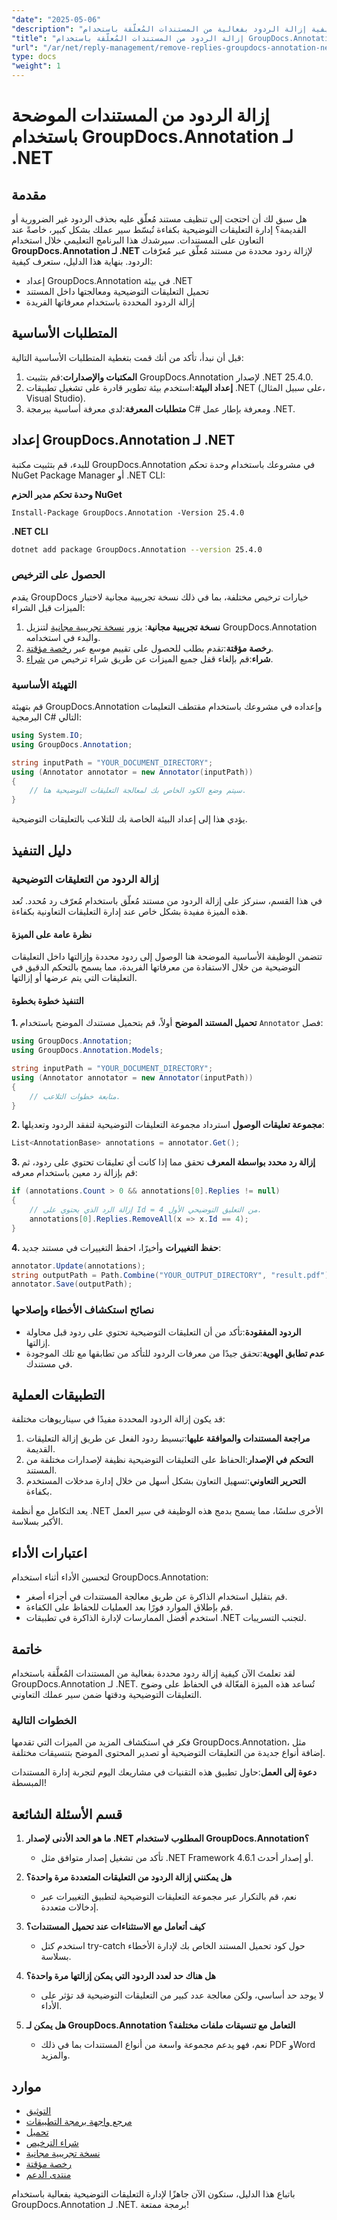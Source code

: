 ```yaml
---
"date": "2025-05-06"
"description": "تعرّف على كيفية إزالة الردود بفعالية من المستندات المُعلّقة باستخدام GroupDocs.Annotation لـ .NET. يغطي هذا الدليل الإعداد والمعالجة والتطبيقات العملية."
"title": "إزالة الردود من المستندات المُعلّقة باستخدام GroupDocs.Annotation لـ .NET - دليل خطوة بخطوة"
"url": "/ar/net/reply-management/remove-replies-groupdocs-annotation-net/"
type: docs
"weight": 1
---
```


# إزالة الردود من المستندات الموضحة باستخدام GroupDocs.Annotation لـ .NET
## مقدمة
هل سبق لك أن احتجت إلى تنظيف مستند مُعلّق عليه بحذف الردود غير الضرورية أو القديمة؟ إدارة التعليقات التوضيحية بكفاءة تُبسّط سير عملك بشكل كبير، خاصةً عند التعاون على المستندات. سيرشدك هذا البرنامج التعليمي خلال استخدام **GroupDocs.Annotation لـ .NET** لإزالة ردود محددة من مستند مُعلّق عبر مُعرّفات الردود. بنهاية هذا الدليل، ستعرف كيفية:
- إعداد GroupDocs.Annotation في بيئة .NET
- تحميل التعليقات التوضيحية ومعالجتها داخل المستند
- إزالة الردود المحددة باستخدام معرفاتها الفريدة

## المتطلبات الأساسية
قبل أن نبدأ، تأكد من أنك قمت بتغطية المتطلبات الأساسية التالية:
1. **المكتبات والإصدارات**:قم بتثبيت GroupDocs.Annotation لإصدار .NET 25.4.0.
2. **إعداد البيئة**:استخدم بيئة تطوير قادرة على تشغيل تطبيقات .NET (على سبيل المثال، Visual Studio).
3. **متطلبات المعرفة**:لدي معرفة أساسية ببرمجة C# ومعرفة بإطار عمل .NET.

## إعداد GroupDocs.Annotation لـ .NET
للبدء، قم بتثبيت مكتبة GroupDocs.Annotation في مشروعك باستخدام وحدة تحكم NuGet Package Manager أو .NET CLI:

**وحدة تحكم مدير الحزم NuGet**
```shell
Install-Package GroupDocs.Annotation -Version 25.4.0
```

**.NET CLI**
```bash
dotnet add package GroupDocs.Annotation --version 25.4.0
```

### الحصول على الترخيص
يقدم GroupDocs خيارات ترخيص مختلفة، بما في ذلك نسخة تجريبية مجانية لاختبار الميزات قبل الشراء:
1. **نسخة تجريبية مجانية**: يزور [نسخة تجريبية مجانية](https://releases.groupdocs.com/annotation/net/) لتنزيل GroupDocs.Annotation والبدء في استخدامه.
2. **رخصة مؤقتة**:تقدم بطلب للحصول على تقييم موسع عبر [رخصة مؤقتة](https://purchase.groupdocs.com/temporary-license/).
3. **شراء**:قم بإلغاء قفل جميع الميزات عن طريق شراء ترخيص من [شراء](https://purchase.groupdocs.com/buy).

### التهيئة الأساسية
قم بتهيئة GroupDocs.Annotation وإعداده في مشروعك باستخدام مقتطف التعليمات البرمجية C# التالي:

```csharp
using System.IO;
using GroupDocs.Annotation;

string inputPath = "YOUR_DOCUMENT_DIRECTORY";
using (Annotator annotator = new Annotator(inputPath))
{
    // سيتم وضع الكود الخاص بك لمعالجة التعليقات التوضيحية هنا.
}
```
يؤدي هذا إلى إعداد البيئة الخاصة بك للتلاعب بالتعليقات التوضيحية.

## دليل التنفيذ
### إزالة الردود من التعليقات التوضيحية
في هذا القسم، سنركز على إزالة الردود من مستند مُعلّق باستخدام مُعرّف رد مُحدد. تُعد هذه الميزة مفيدة بشكل خاص عند إدارة التعليقات التعاونية بكفاءة.

#### نظرة عامة على الميزة
تتضمن الوظيفة الأساسية الموضحة هنا الوصول إلى ردود محددة وإزالتها داخل التعليقات التوضيحية من خلال الاستفادة من معرفاتها الفريدة، مما يسمح بالتحكم الدقيق في التعليقات التي يتم عرضها أو إزالتها.

#### التنفيذ خطوة بخطوة
**1. تحميل المستند الموضح**
أولاً، قم بتحميل مستندك الموضح باستخدام `Annotator` فصل:

```csharp
using GroupDocs.Annotation;
using GroupDocs.Annotation.Models;

string inputPath = "YOUR_DOCUMENT_DIRECTORY";
using (Annotator annotator = new Annotator(inputPath))
{
    // متابعة خطوات التلاعب.
}
```

**2. مجموعة تعليقات الوصول**
استرداد مجموعة التعليقات التوضيحية لتفقد الردود وتعديلها:

```csharp
List<AnnotationBase> annotations = annotator.Get();
```

**3. إزالة رد محدد بواسطة المعرف**
تحقق مما إذا كانت أي تعليقات تحتوي على ردود، ثم قم بإزالة رد معين باستخدام معرفه:

```csharp
if (annotations.Count > 0 && annotations[0].Replies != null)
{
    // إزالة الرد الذي يحتوي على Id = 4 من التعليق التوضيحي الأول.
    annotations[0].Replies.RemoveAll(x => x.Id == 4);
}
```

**4. حفظ التغييرات**
وأخيرًا، احفظ التغييرات في مستند جديد:

```csharp
annotator.Update(annotations);
string outputPath = Path.Combine("YOUR_OUTPUT_DIRECTORY", "result.pdf");
annotator.Save(outputPath);
```

### نصائح استكشاف الأخطاء وإصلاحها
- **الردود المفقودة**:تأكد من أن التعليقات التوضيحية تحتوي على ردود قبل محاولة إزالتها.
- **عدم تطابق الهوية**:تحقق جيدًا من معرفات الردود للتأكد من تطابقها مع تلك الموجودة في مستندك.

## التطبيقات العملية
قد يكون إزالة الردود المحددة مفيدًا في سيناريوهات مختلفة:
1. **مراجعة المستندات والموافقة عليها**:تبسيط ردود الفعل عن طريق إزالة التعليقات القديمة.
2. **التحكم في الإصدار**:الحفاظ على التعليقات التوضيحية نظيفة لإصدارات مختلفة من المستند.
3. **التحرير التعاوني**:تسهيل التعاون بشكل أسهل من خلال إدارة مدخلات المستخدم بكفاءة.

يعد التكامل مع أنظمة .NET الأخرى سلسًا، مما يسمح بدمج هذه الوظيفة في سير العمل الأكبر بسلاسة.

## اعتبارات الأداء
لتحسين الأداء أثناء استخدام GroupDocs.Annotation:
- قم بتقليل استخدام الذاكرة عن طريق معالجة المستندات في أجزاء أصغر.
- قم بإطلاق الموارد فورًا بعد العمليات للحفاظ على الكفاءة.
- استخدم أفضل الممارسات لإدارة الذاكرة في تطبيقات .NET لتجنب التسريبات.

## خاتمة
لقد تعلمتَ الآن كيفية إزالة ردود محددة بفعالية من المستندات المُعلَّقة باستخدام GroupDocs.Annotation لـ .NET. تُساعد هذه الميزة الفعّالة في الحفاظ على وضوح التعليقات التوضيحية ودقتها ضمن سير عملك التعاوني.

### الخطوات التالية
فكر في استكشاف المزيد من الميزات التي تقدمها GroupDocs.Annotation، مثل إضافة أنواع جديدة من التعليقات التوضيحية أو تصدير المحتوى الموضح بتنسيقات مختلفة.

**دعوة إلى العمل**:حاول تطبيق هذه التقنيات في مشاريعك اليوم لتجربة إدارة المستندات المبسطة!

## قسم الأسئلة الشائعة
1. **ما هو الحد الأدنى لإصدار .NET المطلوب لاستخدام GroupDocs.Annotation؟**
   - تأكد من تشغيل إصدار متوافق مثل .NET Framework 4.6.1 أو إصدار أحدث.

2. **هل يمكنني إزالة الردود من التعليقات المتعددة مرة واحدة؟**
   - نعم، قم بالتكرار عبر مجموعة التعليقات التوضيحية لتطبيق التغييرات عبر إدخالات متعددة.

3. **كيف أتعامل مع الاستثناءات عند تحميل المستندات؟**
   - استخدم كتل try-catch حول كود تحميل المستند الخاص بك لإدارة الأخطاء بسلاسة.

4. **هل هناك حد لعدد الردود التي يمكن إزالتها مرة واحدة؟**
   - لا يوجد حد أساسي، ولكن معالجة عدد كبير من التعليقات التوضيحية قد تؤثر على الأداء.

5. **هل يمكن لـ GroupDocs.Annotation التعامل مع تنسيقات ملفات مختلفة؟**
   - نعم، فهو يدعم مجموعة واسعة من أنواع المستندات بما في ذلك PDF وWord والمزيد.

## موارد
- [التوثيق](https://docs.groupdocs.com/annotation/net/)
- [مرجع واجهة برمجة التطبيقات](https://reference.groupdocs.com/annotation/net/)
- [تحميل](https://releases.groupdocs.com/annotation/net/)
- [شراء الترخيص](https://purchase.groupdocs.com/buy)
- [نسخة تجريبية مجانية](https://releases.groupdocs.com/annotation/net/)
- [رخصة مؤقتة](https://purchase.groupdocs.com/temporary-license/)
- [منتدى الدعم](https://forum.groupdocs.com/c/annotation/) 

باتباع هذا الدليل، ستكون الآن جاهزًا لإدارة التعليقات التوضيحية بفعالية باستخدام GroupDocs.Annotation لـ .NET. برمجة ممتعة!
